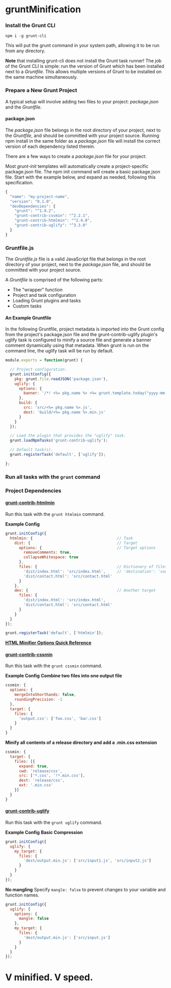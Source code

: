 # gruntMinification

### Install the Grunt CLI
```
npm i -g grunt-cli
```

This will put the grunt command in your system path, allowing it to be run from any directory.

**Note** that installing grunt-cli does not install the Grunt task runner! The job of the Grunt CLI is simple: run the version of Grunt which has been installed next to a *Gruntfile*. This allows multiple versions of Grunt to be installed on the same machine simultaneously.

### Prepare a New Grunt Project
A typical setup will involve adding two files to your project: *package.json* and the *Gruntfile*.

#### package.json
The *package.json* file belongs in the root directory of your project, next to the *Gruntfile*, and should be committed with your project source. Running npm install in the same folder as a *package.json* file will install the correct version of each dependency listed therein.

There are a few ways to create a *package.json* file for your project:

Most *grunt-init* templates will automatically create a project-specific package.json file.
The npm init command will create a basic package.json file.
Start with the example below, and expand as needed, following this specification.
``` javascript
{
  "name": "my-project-name",
  "version": "0.1.0",
  "devDependencies": {
    "grunt": "^1.0.2",
    "grunt-contrib-cssmin": "^2.2.1",
    "grunt-contrib-htmlmin": "^2.4.0",
    "grunt-contrib-uglify": "^3.3.0"
  }
}
```

### Gruntfile.js
The *Gruntfile.js* file is a valid JavaScript file that belongs in the root directory of your project, next to the *package.json* file, and should be committed with your project source.

A *Gruntfile* is comprised of the following parts:

* The "wrapper" function
* Project and task configuration
* Loading Grunt plugins and tasks
* Custom tasks

#### An Example Gruntfile
In the following Gruntfile, project metadata is imported into the Grunt config from the project's package.json file and the grunt-contrib-uglify plugin's uglify task is configured to minify a source file and generate a banner comment dynamically using that metadata. When grunt is run on the command line, the uglify task will be run by default.
``` javascript
module.exports = function(grunt) {

  // Project configuration.
  grunt.initConfig({
    pkg: grunt.file.readJSON('package.json'),
    uglify: {
      options: {
        banner: '/*! <%= pkg.name %> <%= grunt.template.today("yyyy-mm-dd") %> */\n'
      },
      build: {
        src: 'src/<%= pkg.name %>.js',
        dest: 'build/<%= pkg.name %>.min.js'
      }
    }
  });

  // Load the plugin that provides the "uglify" task.
  grunt.loadNpmTasks('grunt-contrib-uglify');

  // Default task(s).
  grunt.registerTask('default', ['uglify']);

};
```

### Run all tasks with the `grunt` command

### Project Dependencies
#### [grunt-contrib-htmlmin](https://github.com/gruntjs/grunt-contrib-htmlmin)

Run this task with the `grunt htmlmin` command.

**Example Config**
``` javascript
grunt.initConfig({
  htmlmin: {                                     // Task
    dist: {                                      // Target
      options: {                                 // Target options
        removeComments: true,
        collapseWhitespace: true
      },
      files: {                                   // Dictionary of files
        'dist/index.html': 'src/index.html',     // 'destination': 'source'
        'dist/contact.html': 'src/contact.html'
      }
    },
    dev: {                                       // Another target
      files: {
        'dist/index.html': 'src/index.html',
        'dist/contact.html': 'src/contact.html'
      }
    }
  }
});

grunt.registerTask('default', ['htmlmin']);
```

**[HTML Minifier Options Quick Reference](https://github.com/kangax/html-minifier#options-quick-reference)**

#### [grunt-contrib-cssmin](https://github.com/gruntjs/grunt-contrib-cssmin)

Run this task with the `grunt cssmin` command.

**Example Config**
**Combine two files into one output file**
``` javascript
cssmin: {
  options: {
    mergeIntoShorthands: false,
    roundingPrecision: -1
  },
  target: {
    files: {
      'output.css': ['foo.css', 'bar.css']
    }
  }
}
```

**Minify all contents of a release directory and add a .min.css extension**
``` javascript
cssmin: {
  target: {
    files: [{
      expand: true,
      cwd: 'release/css',
      src: ['*.css', '!*.min.css'],
      dest: 'release/css',
      ext: '.min.css'
    }]
  }
}
```

#### [grunt-contrib-uglify](https://github.com/gruntjs/grunt-contrib-uglify)

Run this task with the `grunt uglify` command.

**Example Config**
**Basic Compression**
``` javascript
grunt.initConfig({
  uglify: {
    my_target: {
      files: {
        'dest/output.min.js': ['src/input1.js', 'src/input2.js']
      }
    }
  }
});
```

**No mangling**
Specify `mangle: false` to prevent changes to your variable and function names.
``` javascript
grunt.initConfig({
  uglify: {
    options: {
      mangle: false
    },
    my_target: {
      files: {
        'dest/output.min.js': ['src/input.js']
      }
    }
  }
});
```

# V minified. V speed.